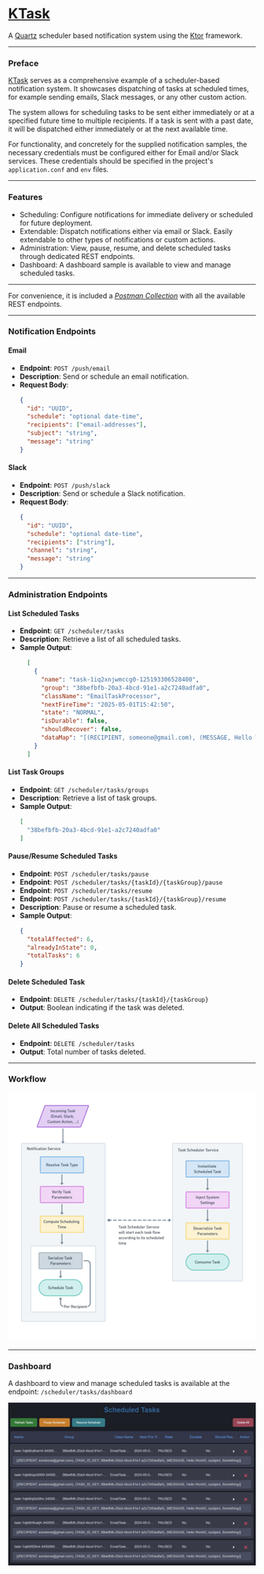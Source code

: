 # [KTask](https://github.com/perracodex/KTask)

A [Quartz](https://github.com/quartz-scheduler) scheduler based notification system using the [Ktor](https://ktor.io/) framework.

---

### Preface

[KTask](https://github.com/perracodex/KTask) serves as a comprehensive example of a scheduler-based notification system.
It showcases dispatching of tasks at scheduled times, for example sending emails, Slack messages, or any other custom action.

The system allows for scheduling tasks to be sent either immediately or at a specified future time to multiple recipients.
If a task is sent with a past date, it will be dispatched either immediately or at the next available time.

For functionality, and concretely for the supplied notification samples, the necessary credentials must be configured
either for Email and/or Slack services. These credentials should be specified in the project's `application.conf` and `env` files.

---

### Features

* Scheduling: Configure notifications for immediate delivery or scheduled for future deployment.
* Extendable: Dispatch notifications either via email or Slack. Easily extendable to other types of notifications or custom actions.
* Administration: View, pause, resume, and delete scheduled tasks through dedicated REST endpoints.
* Dashboard: A dashboard sample is available to view and manage scheduled tasks.

---

For convenience, it is included a *[Postman Collection](./.postman/ktask.postman_collection.json)* with all the available REST endpoints.

---

### Notification Endpoints

#### Email

- **Endpoint**: `POST /push/email`
- **Description**: Send or schedule an email notification.
- **Request Body**:
  ```json
  {
    "id": "UUID",
    "schedule": "optional date-time",
    "recipients": ["email-addresses"],
    "subject": "string",
    "message": "string"
  }
  ```

#### Slack

- **Endpoint**: `POST /push/slack`
- **Description**: Send or schedule a Slack notification.
- **Request Body**:
  ```json
  {
    "id": "UUID",
    "schedule": "optional date-time",
    "recipients": ["string"],
    "channel": "string",
    "message": "string"
  }
  ```

---
### Administration Endpoints

#### List Scheduled Tasks

- **Endpoint**: `GET /scheduler/tasks`
- **Description**: Retrieve a list of all scheduled tasks.
- **Sample Output**:
  ```json
    [
      {
        "name": "task-1iq2xnjwmccg0-125193306528400",
        "group": "38befbfb-20a3-4bcd-91e1-a2c7240adfa0",
        "className": "EmailTaskProcessor",
        "nextFireTime": "2025-05-01T15:42:50",
        "state": "NORMAL",
        "isDurable": false,
        "shouldRecover": false,
        "dataMap": "[(RECIPIENT, someone@gmail.com), (MESSAGE, Hello World!), (TASK_ID, 38befbfb-20a3-4bcd-91e1-a2c7240adfa0), (SUBJECT, Something)]"
      }
    ]
  ```

#### List Task Groups

- **Endpoint**: `GET /scheduler/tasks/groups`
- **Description**: Retrieve a list of task groups.
- **Sample Output**:
  ```json
  [
    "38befbfb-20a3-4bcd-91e1-a2c7240adfa0"
  ]
  ```

#### Pause/Resume Scheduled Tasks

- **Endpoint**: `POST /scheduler/tasks/pause`
- **Endpoint**: `POST /scheduler/tasks/{taskId}/{taskGroup}/pause`
- **Endpoint**: `POST /scheduler/tasks/resume`
- **Endpoint**: `POST /scheduler/tasks/{taskId}/{taskGroup}/resume`
- **Description**: Pause or resume a scheduled task.
- **Sample Output**:
  ```json
  {
    "totalAffected": 6,
    "alreadyInState": 0,
    "totalTasks": 6
  }
  ```

#### Delete Scheduled Task

- **Endpoint**: `DELETE /scheduler/tasks/{taskId}/{taskGroup}`
- **Output**: Boolean indicating if the task was deleted.

#### Delete All Scheduled Tasks

- **Endpoint**: `DELETE /scheduler/tasks`
- **Output**: Total number of tasks deleted.

---

### Workflow

<img src=".screenshots/workflow.jpg" alt="workflow">

---
### Dashboard

A dashboard to view and manage scheduled tasks is available at the endpoint: `/scheduler/tasks/dashboard`

<img src=".screenshots/dashboard.jpg" alt="dashboard">
